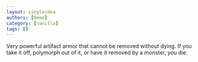 ```yaml
---
layout: singleidea
authors: [Demo]
category: [vanilla]
tags: []
---
```

Very powerful artifact armor that cannot be removed without dying. If you take it off, polymorph out of it, or have it removed by a monster, you die.
